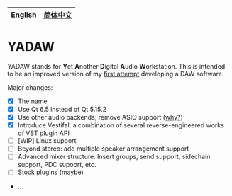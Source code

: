 | English | [简体中文](./README-zh.md) |
| ------- | -------------------------- |

# YADAW

YADAW stands for **Y**et **A**nother **D**igital **A**udio **W**orkstation. This is intended to be an improved version of my [first attempt](https://github.com/xris1658/musec-legacy) developing a DAW software.

Major changes:
- [x] The name
- [x] Use Qt 6.5 instead of Qt 5.15.2
- [x] Use other audio backends; remove ASIO support ([why?](https://github.com/xris1658/musec-legacy/issues/7))
- [x] Introduce Vestifal: a combination of several reverse-engineered works of VST plugin API
- [ ] [WIP] Linux support
- [ ] Beyond stereo: add multiple speaker arrangement support
- [ ] Advanced mixer structure: Insert groups, send support, sidechain support, PDC supoort, etc.
- [ ] Stock plugins (maybe)
- ...